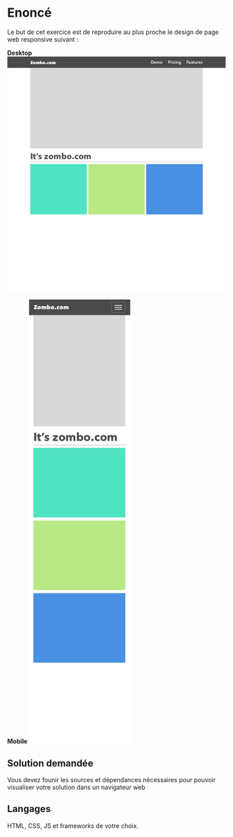 # Enoncé
Le but de cet exercice est de reproduire au plus proche le design de page web responsive suivant : 

**Desktop**
![Desktop](./res/desktop.png)

**Mobile**
![Mobile portrait](./res/mobile.png)

## Solution demandée
Vous devez founir les sources et dépendances nécessaires pour pouvoir visualiser votre solution dans un navigateur web

## Langages
HTML, CSS, JS et frameworks de votre choix. 

